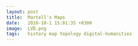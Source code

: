 ```yaml
---
layout: post
title:  Martell's Maps
date:   2016-10-1 15:01:35 +0300
image:  LVD.png
tags:   history map topology digital-humanities
---
```

